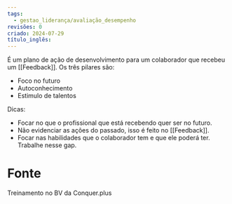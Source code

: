 ```yaml
---
tags:
  - gestao_liderança/avaliação_desempenho
revisões: 0
criado: 2024-07-29
título_inglês:
---
```

É um plano de ação de desenvolvimento para um colaborador que recebeu um [[Feedback]].
Os três pilares são: 
- Foco no futuro
- Autoconhecimento
- Estimulo de talentos

Dicas:
- Focar no que o profissional que está recebendo quer ser no futuro.
- Não evidenciar as ações do passado, isso é feito no [[Feedback]].
- Focar nas habilidades que o colaborador tem e que ele poderá ter. Trabalhe nesse gap.
# Fonte
Treinamento no BV da Conquer.plus